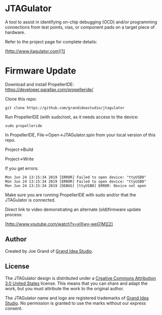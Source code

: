JTAGulator
==========

A tool to assist in identifying on-chip debugging (OCD) and/or 
programming connections from test points, vias, or component pads on a target
piece of hardware.

Refer to the project page for complete details:

[http://www.jtagulator.com][1]


Firmware Update
==========
Download and install PropellerIDE:
https://developer.parallax.com/propelleride/


Clone this repo:
```
git clone https://github.com/grandideastudio/jtagulator
```

Run PropellerIDE (with sudo/root, as it needs access to the device:
```
sudo propelleride
```
In PropellerIDE, File->Open->JTAGulator.spin from your local version of this repo.


Project->Build


Project->Write


If you get errors:
```
Mon Jun 24 13:15:34 2019 [ERROR] Failed to open device: "ttyUSB0" 
Mon Jun 24 13:15:34 2019 [ERROR] Failed to open device: "ttyUSB0" 
Mon Jun 24 13:15:34 2019 [DEBUG] [ttyUSB0] ERROR: Device not open 
```
Make sure you are running PropellerIDE with sudo and/or that the JTAGulator is connected.


Direct link to video demonstrating an alternate (old)firmware update process:

[http://www.youtube.com/watch?v=xlXwy-weG1M][2]

Author
-------
Created by Joe Grand of [Grand Idea Studio][3]. 


License
-------
The JTAGulator design is distributed under a [Creative Commons Attribution 3.0 
United States][4] license. This means that you can share and adapt the work, but 
you must attribute the work to the original author. 

The JTAGulator name and logo are registered trademarks of [Grand Idea Studio][3]. 
No permission is granted to use the marks without our express consent. 


[1]: http://www.jtagulator.com
[2]: http://www.youtube.com/watch?v=xlXwy-weG1M
[3]: http://www.grandideastudio.com
[4]: http://creativecommons.org/licenses/by/3.0/us/
